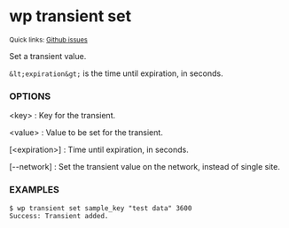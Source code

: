 # wp transient set

<small>Quick links: <a href="https://github.com/issues?q=is%3Aopen+label%3Acommand%3Atransient-set+sort%3Aupdated-desc+org%3Awp-cli">Github issues</a></small>

Set a transient value.

`&lt;expiration&gt;` is the time until expiration, in seconds.

### OPTIONS

&lt;key&gt;
: Key for the transient.

&lt;value&gt;
: Value to be set for the transient.

[&lt;expiration&gt;]
: Time until expiration, in seconds.

[\--network]
: Set the transient value on the network, instead of single site.

### EXAMPLES

    $ wp transient set sample_key "test data" 3600
    Success: Transient added.



